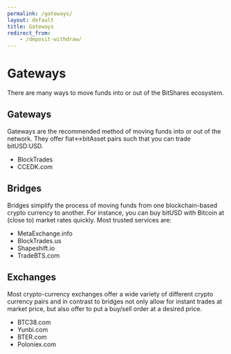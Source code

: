 ```yaml
---
permalink: /gateways/
layout: default
title: Gateways
redirect_from:
    - /deposit-withdraw/
---
```


# Gateways

There are many ways to move funds into or out of the BitShares ecosystem.

## Gateways

Gateways are the recommended method of moving funds into or out of the network. They offer
fiat<->bitAsset pairs such that you can trade bitUSD:USD.

- BlockTrades
- CCEDK.com

## Bridges

Bridges simplify the process of moving funds from one blockchain-based crypto currency to another.
For instance, you can buy bitUSD with Bitcoin at (close to) market rates quickly. Most trusted
services are:

- MetaExchange.info
- BlockTrades.us
- Shapeshift.io
- TradeBTS.com

## Exchanges

Most crypto-currency exchanges offer a wide variety of different crypto currency pairs and in
contrast to bridges not only allow for instant trades at market price, but also offer to put a
buy/sell order at a desired price.

- BTC38.com
- Yunbi.com
- BTER.com
- Poloniex.com
